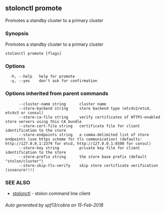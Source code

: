 ## stolonctl promote

Promotes a standby cluster to a primary cluster

### Synopsis

Promotes a standby cluster to a primary cluster

```
stolonctl promote [flags]
```

### Options

```
  -h, --help   help for promote
  -y, --yes    don't ask for confirmation
```

### Options inherited from parent commands

```
      --cluster-name string      cluster name
      --store-backend string     store backend type (etcdv2/etcd, etcdv3 or consul)
      --store-ca-file string     verify certificates of HTTPS-enabled store servers using this CA bundle
      --store-cert-file string   certificate file for client identification to the store
      --store-endpoints string   a comma-delimited list of store endpoints (use https scheme for tls communication) (defaults: http://127.0.0.1:2379 for etcd, http://127.0.0.1:8500 for consul)
      --store-key string         private key file for client identification to the store
      --store-prefix string      the store base prefix (default "stolon/cluster")
      --store-skip-tls-verify    skip store certificate verification (insecure!!!)
```

### SEE ALSO

* [stolonctl](stolonctl.md)	 - stolon command line client

###### Auto generated by spf13/cobra on 15-Feb-2018
